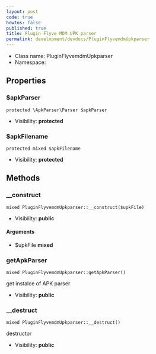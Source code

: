 ```yaml
---
layout: post
code: true
howtos: false
published: true
title: Plugin Flyve MDM UPK parser
permalink: development/devdocs/PluginFlyvemdmUpkparser
---
```


* Class name: PluginFlyvemdmUpkparser
* Namespace: 





Properties
----------


### $apkParser

    protected \ApkParser\Parser $apkParser





* Visibility: **protected**


### $apkFilename

    protected mixed $apkFilename





* Visibility: **protected**


Methods
-------


### __construct

    mixed PluginFlyvemdmUpkparser::__construct($upkFile)





* Visibility: **public**


#### Arguments
* $upkFile **mixed**



### getApkParser

    mixed PluginFlyvemdmUpkparser::getApkParser()

get instalce of APK parser



* Visibility: **public**




### __destruct

    mixed PluginFlyvemdmUpkparser::__destruct()

destructor



* Visibility: **public**



